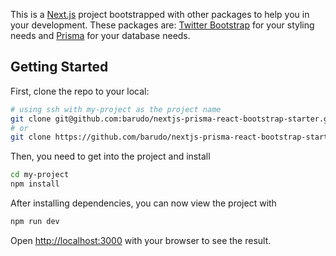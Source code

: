 This is a [Next.js](https://nextjs.org/) project bootstrapped with other packages to help you in your development. These packages are: [Twitter Bootstrap](https://getbootstrap.com/docs/5.0/getting-started/introduction/) for your styling needs and [Prisma](https://www.prisma.io/) for your database needs.

## Getting Started

First, clone the repo to your local:

```bash
# using ssh with my-project as the project name
git clone git@github.com:barudo/nextjs-prisma-react-bootstrap-starter.git my-project
# or
git clone https://github.com/barudo/nextjs-prisma-react-bootstrap-starter.git my-project
```

Then, you need to get into the project and install

```bash
cd my-project
npm install
```

After installing dependencies, you can now view the project with

```bash
npm run dev
```

Open [http://localhost:3000](http://localhost:3000) with your browser to see the result.

